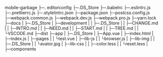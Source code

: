 mobile-garbage
├─. editorconfig
├─.DS_Store
├─.babelrc
├─.eslintrc.js
├─.prettierrc.js
├─.stylelintrc.json
├─package.json
├─postcss.config.js
├─webpack.common.js
├─webpack.dev.js
├─webpack.pro.js
├─yarn.lock
├─docs
| ├─.DS_Store
| ├─development
| | ├─.DS_Store
| | ├─CHANGE.md
| | ├─INTRO.md
| | ├─NEED.md
| | ├─START.md
| | ├─TREE.md
| | └VSCODE.md
├─dist
├─app
| ├─.DS_Store
| ├─App.vue
| ├─index.html
| ├─index.js
| ├─pages
| | └test.vue
| ├─lib-js
| | └browser.js
| ├─lib-img
| | ├─.DS_Store
| | └avator.jpg
| ├─lib-css
| | ├─color.less
| | └reset.less
| ├─components
